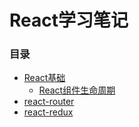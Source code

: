 # React学习笔记
### 目录
* [React基础]()
  * [React组件生命周期](./lifeCycle.md)
* [react-router]()
* [react-redux]()
